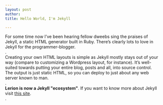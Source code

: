 ```yaml
---
layout: post
author: 
title: Hello World, I'm Jekyll

---
```

For some time now I’ve been hearing fellow dweebs sing the praises of Jekyll, a static HTML generator built in Ruby. There’s clearly lots to love in Jekyll for the programmer-blogger.  
.  
Creating your own HTML layouts is simple as Jekyll mostly stays out of your way (compare to customizing a Wordpress layout, for instance). It’s well-suited towards putting your entire blog, posts and all, into source control. The output is just static HTML, so you can deploy to just about any web server known to man.  
.  
**Lerion is now a Jekyll "ecosystem"**. If you want to know more about Jekyll visit [this site](http://cobyism.com/jekyll/docs/home/).  
.  
